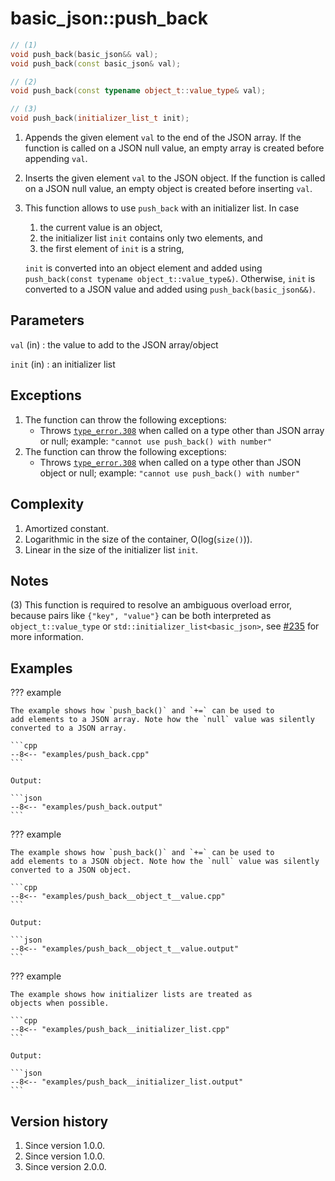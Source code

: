 # basic_json::push_back

```cpp
// (1)
void push_back(basic_json&& val);
void push_back(const basic_json& val);

// (2)
void push_back(const typename object_t::value_type& val);

// (3)
void push_back(initializer_list_t init);
```

1. Appends the given element `val` to the end of the JSON array. If the
   function is called on a JSON null value, an empty array is created before
   appending `val`.

2. Inserts the given element `val` to the JSON object. If the function is
   called on a JSON null value, an empty object is created before inserting
   `val`.

3. This function allows to use `push_back` with an initializer list. In case

    1. the current value is an object,
    2. the initializer list `init` contains only two elements, and
    3. the first element of `init` is a string,

    `init` is converted into an object element and added using
    `push_back(const typename object_t::value_type&)`. Otherwise, `init`
    is converted to a JSON value and added using `push_back(basic_json&&)`.

## Parameters

`val` (in)
:   the value to add to the JSON array/object

`init` (in)
:   an initializer list

## Exceptions

1. The function can throw the following exceptions:
    - Throws [`type_error.308`](../../home/exceptions.md#jsonexceptiontype_error308) when called on a type other than JSON array or
      null; example: `"cannot use push_back() with number"`
2. The function can throw the following exceptions:
    - Throws [`type_error.308`](../../home/exceptions.md#jsonexceptiontype_error308) when called on a type other than JSON object or
      null; example: `"cannot use push_back() with number"`

## Complexity

1. Amortized constant.
2. Logarithmic in the size of the container, O(log(`size()`)).
3. Linear in the size of the initializer list `init`.

## Notes

(3) This function is required to resolve an ambiguous overload error,
because pairs like `{"key", "value"}` can be both interpreted as
`object_t::value_type` or `std::initializer_list<basic_json>`, see
[#235](https://github.com/nlohmann/json/issues/235) for more information.

## Examples

??? example

    The example shows how `push_back()` and `+=` can be used to
    add elements to a JSON array. Note how the `null` value was silently
    converted to a JSON array.
    
    ```cpp
    --8<-- "examples/push_back.cpp"
    ```
    
    Output:
    
    ```json
    --8<-- "examples/push_back.output"
    ```

??? example

    The example shows how `push_back()` and `+=` can be used to
    add elements to a JSON object. Note how the `null` value was silently
    converted to a JSON object.

    ```cpp
    --8<-- "examples/push_back__object_t__value.cpp"
    ```
    
    Output:
    
    ```json
    --8<-- "examples/push_back__object_t__value.output"
    ```

??? example

    The example shows how initializer lists are treated as
    objects when possible.

    ```cpp
    --8<-- "examples/push_back__initializer_list.cpp"
    ```
    
    Output:
    
    ```json
    --8<-- "examples/push_back__initializer_list.output"
    ```

## Version history

1. Since version 1.0.0.
2. Since version 1.0.0.
2. Since version 2.0.0.
